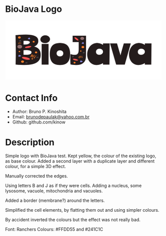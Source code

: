 # BioJava Logo

![logo](logo.png)

# Contact Info

- Author: Bruno P. Kinoshita
- Email: brunodepaulak@yahoo.com.br
- Github: github.com/kinow

# Description

Simple logo with BioJava test. Kept yellow, the colour of the existing logo, as base colour. Added a second layer with a duplicate layer and different colour, for a simple 3D effect.

Manually corrected the edges.

Using letters B and J as if they were cells. Adding a nucleus, some lysosome, vacuole, mitochondria and vacuoles.

Added a border (membrane?) around the letters.

Simplified the cell elements, by flatting them out and using simpler colours.

By accident inverted the colours but the effect was not really bad.

Font: Ranchers
Colours: #FFDD55 and #241C1C

